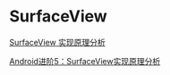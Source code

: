 # SurfaceView

[SurfaceView 实现原理分析](https://blog.csdn.net/luoshengyang/article/details/8661317/)

[Android进阶5：SurfaceView实现原理分析](https://juejin.im/post/5da721a6518825200b2d547e)



